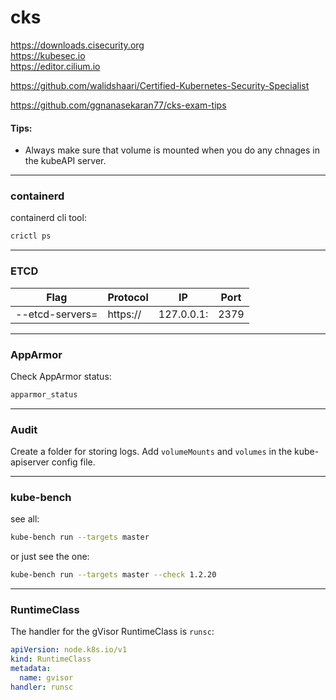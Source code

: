 # cks

https://downloads.cisecurity.org \
https://kubesec.io \
https://editor.cilium.io

https://github.com/walidshaari/Certified-Kubernetes-Security-Specialist

https://github.com/ggnanasekaran77/cks-exam-tips


#### Tips:

- Always make sure that volume is mounted when you do any chnages in the kubeAPI server.

---

### containerd

containerd cli tool:
```bash
crictl ps
```

---

### ETCD

Flag | Protocol | IP | Port
---|---|---|---
--etcd-servers= | https:// | 127.0.0.1: | 2379

---

### AppArmor

Check AppArmor status:
```bash
apparmor_status
```

---

### Audit

Create a folder for storing logs. Add `volumeMounts` and `volumes` in the kube-apiserver config file.

---

### kube-bench

see all:
```bash
kube-bench run --targets master
```

or just see the one:
```bash
kube-bench run --targets master --check 1.2.20
```

---

### RuntimeClass

The handler for the gVisor RuntimeClass is `runsc`:
```yaml
apiVersion: node.k8s.io/v1
kind: RuntimeClass
metadata:
  name: gvisor 
handler: runsc
```

